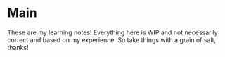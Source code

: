 # Main
These are my learning notes! Everything here is WIP and not necessarily correct and based on my experience. So take things with a grain of salt, thanks!